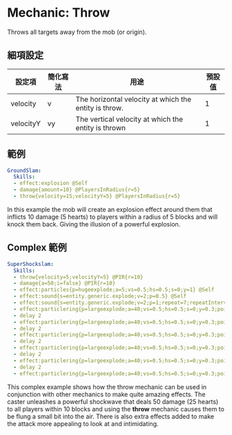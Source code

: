 Mechanic: Throw
===============

Throws all targets away from the mob (or origin).

細項設定
----------

| 設定項 | 簡化寫法 | 用途 | 預設值 |
|-----------|---------|-------------------------------------------------------|---------------|
| velocity  | v   | The horizontal velocity at which the entity is throw. | 1 |
| velocityY | vy  | The vertical velocity at which the entity is thrown   | 1 |

  

範例
--------
```yml
GroundSlam:
  Skills:
  - effect:explosion @Self
  - damage{amount=10} @PlayersInRadius{r=5}
  - throw{velocity=15;velocityY=5} @PlayersInRadius{r=5}
```
In this example the mob will create an explosion effect around them that
inflicts 10 damage (5 hearts) to players within a radius of 5 blocks and
will knock them back. Giving the illusion of a powerful explosion.

Complex 範例
----------------
```yml
SuperShockslam:
  Skills:
  - throw{velocity=5;velocityY=5} @PIR{r=10}
  - damage{a=50;i=false} @PIR{r=10}
  - effect:particles{p=hugeexplode;a=5;vs=0.5;hs=0.5;s=0;y=1} @Self
  - effect:sound{s=entity.generic.explode;v=2;p=0.5} @Self
  - effect:sound{s=entity.generic.explode;v=2;p=1;repeat=7;repeatInterval=2} @Self
  - effect:particlering{p=largeexplode;a=40;vs=0.5;hs=0.5;s=0;y=0.3;points=20;radius=1} @Self
  - delay 2
  - effect:particlering{p=largeexplode;a=40;vs=0.5;hs=0.5;s=0;y=0.3;points=20;radius=3} @Self
  - delay 2
  - effect:particlering{p=largeexplode;a=40;vs=0.5;hs=0.5;s=0;y=0.3;points=20;radius=5} @Self
  - delay 2 
  - effect:particlering{p=largeexplode;a=40;vs=0.5;hs=0.5;s=0;y=0.3;points=20;radius=7} @Self
  - delay 2
  - effect:particlering{p=largeexplode;a=40;vs=0.5;hs=0.5;s=0;y=0.3;points=20;radius=9} @Self
  - delay 2
  - effect:particlering{p=largeexplode;a=40;vs=0.5;hs=0.5;s=0;y=0.3;points=20;radius=11} @Self
```
This complex example shows how the throw mechanic can be used in
conjunction with other mechanics to make quite amazing effects. The
caster unleashes a powerful shockwave that deals 50 damage (25 hearts)
to all players within 10 blocks and using the **throw** mechanic causes
them to be flung a small bit into the air. There is also extra effects
added to make the attack more appealing to look at and intimidating.